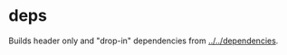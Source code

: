 # deps

Builds header only and "drop-in" dependencies from [../../dependencies](https://github.com/DomRe/galaxy/tree/master/dependencies).